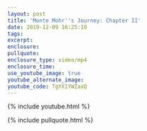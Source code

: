 ```yaml
---
layout: post
title: 'Monte Mohr''s Journey: Chapter II'
date: 2019-12-09 16:25:19
tags:
excerpt:
enclosure:
pullquote:
enclosure_type: video/mp4
enclosure_time:
use_youtube_image: true
youtube_alternate_image:
youtube_code: TgYX1YWZaxQ
---
```


{% include youtube.html %}

{% include pullquote.html %}